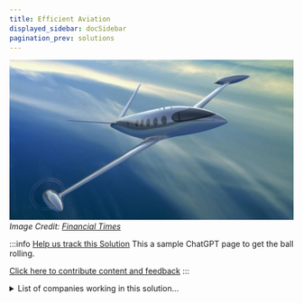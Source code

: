 ```yaml
---
title: Efficient Aviation
displayed_sidebar: docSidebar
pagination_prev: solutions
---
```


![Cover Image](../static/img/electric-aircraft.jpg)
_Image Credit: [Financial Times](https://www.ft.com/content/a9dc81d2-725e-11e9-bf5c-6eeb837566c5)_

:::info [Help us track this Solution](contribute)
This a sample ChatGPT page to get the ball rolling.

[Click here to contribute content and feedback](contribute)
:::

<details>
        <summary>List of companies working in this solution...</summary>
        Experimental feature. Exciting Updates Underway!
        <div>
            <ul>
             
                <li><a href="https://skyven.co">Skyven Technologies</a></li>
            
                <li><a href="https://airbus-sv.com">A3</a></li>
            
                <li><a href="https://aclima.io">Aclima</a></li>
            
                <li><a href="http://www.jobyaviation.com/">Joby Aviation</a></li>
            
                <li><a href="https://www.hybridairvehicles.com/">Hybrid Air Vehicles</a></li>
            
                <li><a href="https://emitwise.com">Emitwise</a></li>
            
                <li><a href="https://airlabs.com">Airlabs</a></li>
            
                <li><a href="https://terrafugia.com">Terrafugia</a></li>
            
                <li><a href="https://magniX.aero">Magnix</a></li>
            
                <li><a href="https://zunum.aero">Zunum Aero</a></li>
            
                <li><a href="https://opener.aero">Opener Aero</a></li>
            
                <li><a href="https://ellipsis-environmental.com">Ellipsis Environmental</a></li>
            
                <li><a href="https://skai.co">Alaka’i Technologies</a></li>
            
                <li><a href="https://ampaire.com">Ampaire</a></li>
            
                <li><a href="https://weflywright.com">Wright Electric</a></li>
            
                <li><a href="https://wisk.aero">Wisk</a></li>
            
                <li><a href="https://www.b-t.energy">Breakthrough Energy</a></li>
            
                <li><a href="https://eviation.co">Eviation</a></li>
            
                <li><a href="https://breezometer.com">Breezometer</a></li>
            
                <li><a href="https://elroyair.com">Elroy Air</a></li>
            
                <li><a href="https://aeroseal.com">Aeroseal</a></li>
            
                <li><a href="https://nan">Canary Media</a></li>
            
            </ul>
        </div>
        </details>

:::company
  #### [Jobs listed in this solution at Climatebase](https://climatebase.org/jobs?l=&q=&drawdown_solutions=Efficient+Aviation)
:::
## Overview

- **Efficient Aviation**: Focuses on technology to reverse climate change.
- **Breakthrough Technologies**: Efficient engines and fuel-efficient airplanes.
- Collaboration with companies and organizations to reduce emissions.

## Progress Made

- **Electric Aircraft and Fuel Cells**: Developed by Airbus, Boeing, and Rolls-Royce.
- **Collaboration with Governments**: Policies supporting technology adoption.
- **Reducing Greenhouse Gas Emissions**: Emissions from flights and distance reduced.

## Lessons Learned

1. **Not a Silver Bullet**: Technology isn't sole solution, consider aircraft, fuel, and operations.
2. **Continuous Improvement**: Evolving technology needs regular updates.
3. **Complementary Measures**: Combine technology with alternative fuels for optimal results.
4. **Monitoring and Regulation**: Careful oversight and regulation required.
5. **Cross-Industry Support**: Industry, fuel, government support needed.

## Challenges Ahead

1. **Scaling Up**: Investment needed for research, facilities, and infrastructure.
2. **Overcoming Obstacles**: High costs, regulatory approval, and awareness challenges.
3. **Key Players**: Airbus, Boeing, Virgin Atlantic, International Civil Aviation Organization.
4. **Achievements**: Testing aircraft, engines, fuel-saving technologies, international agreements.

## Best Path Forward

- **Develop and Improve**: Enhance compatibility, accessibility, and cost-effectiveness.
- **Raise Awareness**: Educate, incentivize, and regulate to encourage adoption.
- **Monitor and Evaluate**: Ensure emission reduction effectiveness and make adjustments.
- **Key Organizations**: Airbus, Boeing, Rolls-Royce, International Air Transport Association.
- **Global Progress**: International Civil Aviation Organization targets 50% emission reduction by 2050.
- **Airlines Commitment**: Carbon-neutral goals, efficient aircraft, alternative fuels.
- 
